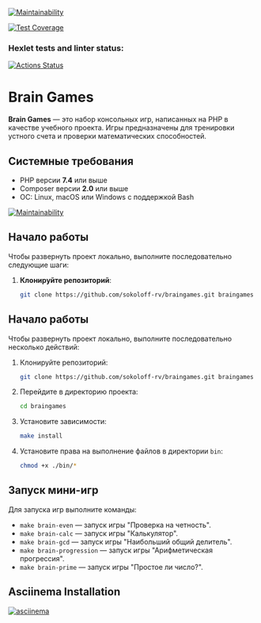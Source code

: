 [![Maintainability](https://api.codeclimate.com/v1/badges/eff196e60b287efee701/maintainability)](https://codeclimate.com/github/denisparamon/php-project-45/maintainability)

[![Test Coverage](https://api.codeclimate.com/v1/badges/eff196e60b287efee701/test_coverage)](https://codeclimate.com/github/denisparamon/php-project-45/test_coverage)

### Hexlet tests and linter status:
[![Actions Status](https://github.com/denisparamon/php-project-45/actions/workflows/hexlet-check.yml/badge.svg)](https://github.com/denisparamon/php-project-45/actions)

# Brain Games

**Brain Games** — это набор консольных игр, написанных на PHP в качестве учебного проекта. Игры предназначены для тренировки устного счета и проверки математических способностей.

## Системные требования

- PHP версии **7.4** или выше
- Composer версии **2.0** или выше
- ОС: Linux, macOS или Windows с поддержкой Bash


[![Maintainability](https://api.codeclimate.com/v1/badges/<ваш-токен>/maintainability)](https://codeclimate.com/github/denisparamon/php-project-45/maintainability)


## Начало работы

Чтобы развернуть проект локально, выполните последовательно следующие шаги:

1. **Клонируйте репозиторий**:
   ```bash
   git clone https://github.com/sokoloff-rv/braingames.git braingames


## Начало работы

Чтобы развернуть проект локально, выполните последовательно несколько действий:

1. Клонируйте репозиторий:
    
    ```bash
    git clone https://github.com/sokoloff-rv/braingames.git braingames
    ```
    
2. Перейдите в директорию проекта:
    
    ```bash
    cd braingames
    ```
    
3. Установите зависимости:
    
    ```bash
    make install
    ```
    
4. Установите права на выполнение файлов в директории `bin`:
    
    ```bash
    chmod +x ./bin/*
    ```
    

## Запуск мини-игр

Для запуска игр выполните команды:

- `make brain-even` — запуск игры "Проверка на четность".
- `make brain-calc` — запуск игры "Калькулятор".
- `make brain-gcd` — запуск игры "Наибольший общий делитель".
- `make brain-progression` — запуск игры "Арифметическая прогрессия".
- `make brain-prime` — запуск игры "Простое ли число?".

## Asciinema Installation

[![asciinema](https://asciinema.org/a/lONFlpq8zBZFp9G9WRv7q4CvG.svg)](https://asciinema.org/a/lONFlpq8zBZFp9G9WRv7q4CvG)
